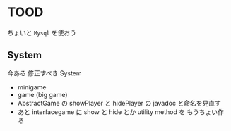 # TOOD

ちょいと `Mysql` を使おう

## System

今ある 修正すべき System

- minigame
- game (big game)
- AbstractGame の showPlayer と hidePlayer の javadoc と命名を見直す
- あと interfacegame に show と hide とか utility method を
  もうちょい作る
